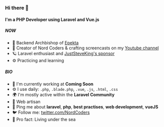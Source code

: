 ### Hi there 👋

#### I'm a PHP Developer using Laravel and Vue.js

##### NOW

- 👑 Backend Archbishop of [Epekta](https://epekta.com)
- 🐻 Creator of Nord Coders & crafting screencasts on my [Youtube channel](https://www.youtube.com/nordcoders)
- 🪐 Laravel enthusiast and [JustSteveKing's sponsor](https://github.com/JustSteveKing)
- ⚙️ Practicing and learning

##### BIO

- 🏢 I'm currently working at **Coming Soon**
- ⚙️ I use daily: `.php`, `.blade.php`, `.vue`, `.js`, `.html`, `.css`
- 🌍 I'm mostly active within the **Laravel Community**
- 🌱 Web artisan
- 💬 Ping me about **laravel**, **php**, **best practises**, **web development**, **vueJS**
- 🐦 Follow me: [twitter.com/NordCoders](https://twitter.com/NordCoders)
- 🌊 Pro fact: Living under the sea
